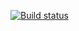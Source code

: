 [![Build status](https://ci.appveyor.com/api/projects/status/yjnyv1ahxfn33ua4?svg=true)](https://ci.appveyor.com/project/sema301183/javaavto-2new)
